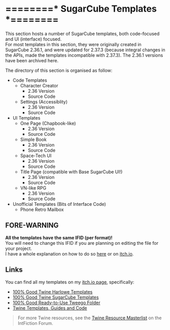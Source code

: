 # ========* SugarCube Templates *========
This section hosts a number of SugarCube templates, both code-focused and UI (interface) focused.\
For most templates in this section, they were originally created in SugarCube 2.36.1, and were updated for 2.37.3 (because integral changes in the APIs, made the templates incompatible with 2.37.3). The 2.36.1 versions have been archived here.

The directory of this section is organised as follow:
* Code Templates
  * Character Creator
    * 2.36 Version
    * Source Code
  * Settings (Accessiblity)
    * 2.36 Version
    * Source Code
* UI Templates
  * One Page (Chapbook-like)
    * 2.36 Version
    * Source Code
  * Simple Book
    * 2.36 Version
    * Source Code
  * Space-Tech UI
    * 2.36 Version
    * Source Code
  * Title Page (compatible with Base SugarCube UI!)
    * 2.36 Version
    * Source Code
  * VN-like RPG
    * 2.36 Version
    * Source Code
* Unofficial Templates (Bits of Interface Code)
  * Phone Retro Mailbox

## FORE-WARNING
**All the templates have the same IFID (per format)!**\
You will need to change this IFID if you are planning on editing the file for your project.\
I have a whole explanation on how to do so [here](../ChangeIFID.md) or on [itch.io](https://manonamora.itch.io/twine-sugarcube-templates/devlog/568346/help-change-the-ifid-of-a-template).

## Links
You can find all my templates on my [itch.io page](https://manonamora.itch.io/), specifically:

* [100% Good Twine Harlowe Templates](https://manonamora.itch.io/twine-harlowe-templates)
* [100% Good Twine SugarCube Templates](https://manonamora.itch.io/twine-sugarcube-templates)
* [100% Good Ready-to-Use Tweego Folder](https://manonamora.itch.io/ready-to-use-tweego-folder)
* [Twine Templates, Guides and Code](https://itch.io/c/2917452/twine-templates-guides-and-code)

> For more Twine resources, see the [Twine Resource Masterlist](https://intfiction.org/t/twine-resource-masterlist-wiki/65903) on the IntFiction Forum.
